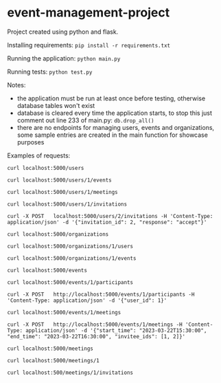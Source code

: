# event-management-project

Project created using python and flask.


Installing requirements:
`pip install -r requirements.txt`

Running the application:
`python main.py`

Running tests:
`python test.py`

Notes:
- the application must be run at least once before testing, otherwise database tables won't exist
- database is cleared every time the application starts, to stop this just comment out line 233 of main.py: `db.drop_all()`
- there are no endpoints for managing users, events and organizations, some sample entries are created in the main function for showcase purposes


Examples of requests:

`curl localhost:5000/users`

`curl localhost:5000/users/1/events`

`curl localhost:5000/users/1/meetings`

`curl localhost:5000/users/1/invitations`

`curl -X POST   localhost:5000/users/2/invitations -H 'Content-Type: application/json' -d '{"invitation_id": 2, "response": "accept"}'`

`curl localhost:5000/organizations`

`curl localhost:5000/organizations/1/users`

`curl localhost:5000/organizations/1/events`

`curl localhost:5000/events`

`curl localhost:5000/events/1/participants`

`curl -X POST   http://localhost:5000/events/1/participants -H 'Content-Type: application/json' -d '{"user_id": 1}'`

`curl localhost:5000/events/1/meetings`

`curl -X POST   http://localhost:5000/events/1/meetings -H 'Content-Type: application/json' -d '{"start_time": "2023-03-22T15:30:00", "end_time": "2023-03-22T16:30:00", "invitee_ids": [1, 2]}'`

`curl localhost:5000/meetings`

`curl localhost:5000/meetings/1`

`curl localhost:500/meetings/1/invitations`
